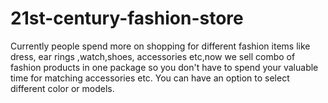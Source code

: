 # 21st-century-fashion-store
Currently people spend more on shopping for different fashion items like dress, ear rings ,watch,shoes, accessories etc,now we sell combo of fashion products in one package so you don't have to spend your valuable time for matching accessories etc. You can have an option to select different color or models. 

